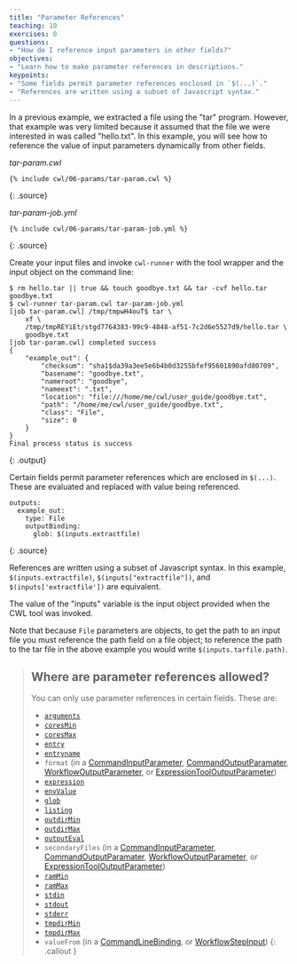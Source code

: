 ```yaml
---
title: "Parameter References"
teaching: 10
exercises: 0
questions:
- "How do I reference input parameters in other fields?"
objectives:
- "Learn how to make parameter references in descriptions."
keypoints:
- "Some fields permit parameter references enclosed in `$(...)`."
- "References are written using a subset of Javascript syntax."
---
```

In a previous example, we extracted a file using the "tar" program.
However, that example was very limited because it assumed that the file
we were interested in was called "hello.txt".  In this example, you will
see how to reference the value of input parameters dynamically from other
fields.

*tar-param.cwl*

~~~
{% include cwl/06-params/tar-param.cwl %}
~~~
{: .source}

*tar-param-job.yml*

~~~
{% include cwl/06-params/tar-param-job.yml %}
~~~
{: .source}

Create your input files and invoke `cwl-runner` with the tool wrapper and the
input object on the command line:

~~~
$ rm hello.tar || true && touch goodbye.txt && tar -cvf hello.tar goodbye.txt
$ cwl-runner tar-param.cwl tar-param-job.yml
[job tar-param.cwl] /tmp/tmpwH4ouT$ tar \
    xf \
    /tmp/tmpREYiEt/stgd7764383-99c9-4848-af51-7c2d6e5527d9/hello.tar \
    goodbye.txt
[job tar-param.cwl] completed success
{
    "example_out": {
        "checksum": "sha1$da39a3ee5e6b4b0d3255bfef95601890afd80709",
        "basename": "goodbye.txt",
        "nameroot": "goodbye",
        "nameext": ".txt",
        "location": "file:///home/me/cwl/user_guide/goodbye.txt",
        "path": "/home/me/cwl/user_guide/goodbye.txt",
        "class": "File",
        "size": 0
    }
}
Final process status is success
~~~
{: .output}

Certain fields permit parameter references which are enclosed in `$(...)`.
These are evaluated and replaced with value being referenced.

~~~
outputs:
  example_out:
    type: File
    outputBinding:
      glob: $(inputs.extractfile)
~~~
{: .source}

References are written using a subset of Javascript syntax.  In this
example, `$(inputs.extractfile)`, `$(inputs["extractfile"])`, and
`$(inputs['extractfile'])` are equivalent.

The value of the "inputs" variable is the input object provided when the
CWL tool was invoked.

Note that because `File` parameters are objects, to get the path to an
input file you must reference the path field on a file object; to
reference the path to the tar file in the above example you would write
`$(inputs.tarfile.path)`.

> ## Where are parameter references allowed?
> You can only use parameter references in certain fields.  These are:
> 
> - [`arguments`](http://www.commonwl.org/v1.0/CommandLineTool.html#CommandLineTool)
> - [`coresMin`](http://www.commonwl.org/v1.0/CommandLineTool.html#ResourceRequirement)
> - [`coresMax`](http://www.commonwl.org/v1.0/CommandLineTool.html#ResourceRequirement)
> - [`entry`](http://www.commonwl.org/v1.0/CommandLineTool.html#Dirent)
> - [`entryname`](http://www.commonwl.org/v1.0/CommandLineTool.html#Dirent)
> - `format` (in a [CommandInputParameter](http://www.commonwl.org/v1.0/CommandLineTool.html#CommandInputParameter), [CommandOutputParamater](http://www.commonwl.org/v1.0/CommandLineTool.html#CommandOutputParameter), [WorkflowOutputParameter](http://www.commonwl.org/v1.0/Workflow.html#WorkflowOutputParameter), or [ExpressionToolOutputParameter](http://www.commonwl.org/v1.0/Workflow.html#ExpressionToolOutputParameter))
> - [`expression`](http://www.commonwl.org/v1.0/Workflow.html#ExpressionTool)
> - [`envValue`](http://www.commonwl.org/v1.0/CommandLineTool.html#EnvironmentDef)
> - [`glob`](http://www.commonwl.org/v1.0/CommandLineTool.html#CommandOutputBinding)
> - [`listing`](http://www.commonwl.org/v1.0/CommandLineTool.html#InitialWorkDirRequirement)
> - [`outdirMin`](http://www.commonwl.org/v1.0/CommandLineTool.html#ResourceRequirement)
> - [`outdirMax`](http://www.commonwl.org/v1.0/CommandLineTool.html#ResourceRequirement)
> - [`outputEval`](http://www.commonwl.org/v1.0/CommandLineTool.html#CommandOutputBinding)
> - `secondaryFiles` (in a [CommandInputParameter](http://www.commonwl.org/v1.0/CommandLineTool.html#CommandInputParameter), [CommandOutputParamater](http://www.commonwl.org/v1.0/CommandLineTool.html#CommandOutputParameter), [WorkflowOutputParameter](http://www.commonwl.org/v1.0/Workflow.html#WorkflowOutputParameter), or [ExpressionToolOutputParameter](http://www.commonwl.org/v1.0/Workflow.html#ExpressionToolOutputParameter))
> - [`ramMin`](http://www.commonwl.org/v1.0/CommandLineTool.html#ResourceRequirement)
> - [`ramMax`](http://www.commonwl.org/v1.0/CommandLineTool.html#ResourceRequirement)
> - [`stdin`](http://www.commonwl.org/v1.0/CommandLineTool.html#CommandLineTool)
> - [`stdout`](http://www.commonwl.org/v1.0/CommandLineTool.html#CommandLineTool)
> - [`stderr`](http://www.commonwl.org/v1.0/CommandLineTool.html#CommandLineTool)
> - [`tmpdirMin`](http://www.commonwl.org/v1.0/CommandLineTool.html#ResourceRequirement)
> - [`tmpdirMax`](http://www.commonwl.org/v1.0/CommandLineTool.html#ResourceRequirement)
> - `valueFrom` (in a [CommandLineBinding](http://www.commonwl.org/v1.0/CommandLineTool.html#CommandLineBinding), or [WorkflowStepInput](http://www.commonwl.org/v1.0/Workflow.html#WorkflowStepInput))
{: .callout }
